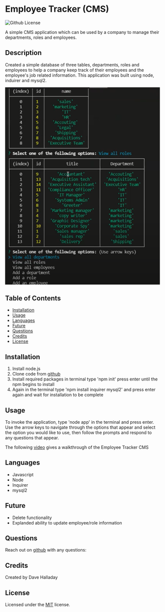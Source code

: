 # Employee Tracker (CMS)

 ![Github License](https://img.shields.io/badge/license-MIT-green.svg)

  A simple CMS application which can be used by a company to manage their departments, roles and employees.
  
  ## Description

  Created a simple database of three tables, departments, roles and employees to help a company keep track of their employees and the employee's job related information. This application was built using node, induirer and mysql2.

![Screenshot of application](./assets/images/Screenshot.png)

  ## Table of Contents

  * [Installation](#installation)
  * [Usage](#usage)
  * [Languages](#languages)
  * [Future](#future)
  * [Questions](#questions)
  * [Credits](#credits)
  * [License](#license)

  ## Installation

  1. Install node.js
  2. Clone code from [github](https://github.com/dhalladay/employee-tracker)
  3. Install required packages in terminal type 'npm init' press enter until the npm begins to install
  4. Again in the terminal type 'npm install inquirer mysql2' and press enter again and wait for installation to be complete

  ## Usage

  To invoke the application, type 'node app' in the terminal and press enter. Use the arrow keys to navigate through the options that appear and select the option you would like to use, then follow the prompts and respond to any questions that appear.

  The following [video](https://www.youtube.com/watch?v=m5-6aKaCxHY) gives a walkthrough of the Employee Tracker CMS

  ## Languages

  * Javascript
  * Node
  * Inquirer
  * mysql2

  ## Future

  * Delete functionality
  * Explanded ability to update employee/role information

  ## Questions

  Reach out on [github](https://github.com/dhalladay) with any questions:

  ## Credits

  Created by Dave Halladay

  ## License
  
  Licensed under the [MIT](
  https://opensource.org/licenses/MIT
  ) license.
  
